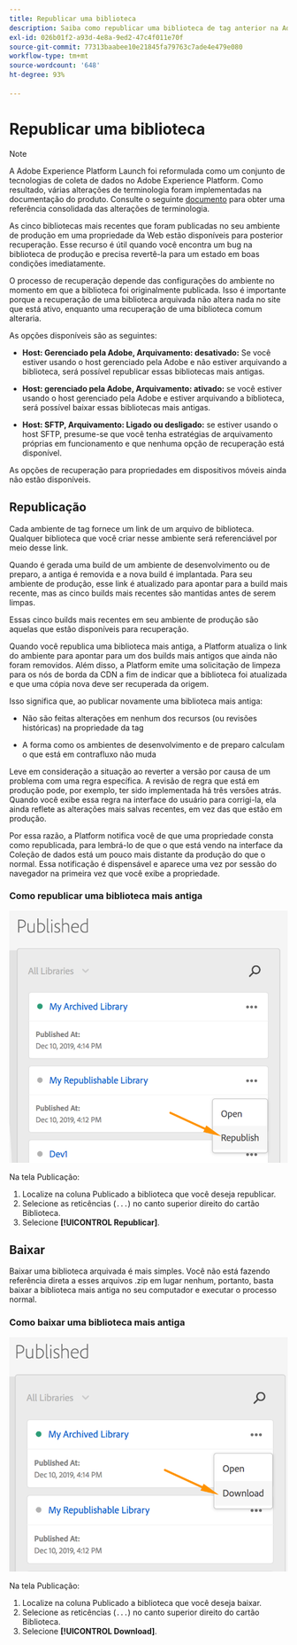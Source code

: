 ```yaml
---
title: Republicar uma biblioteca
description: Saiba como republicar uma biblioteca de tag anterior na Adobe Experience Platform.
exl-id: 026b01f2-a93d-4e8a-9ed2-47c4f011e70f
source-git-commit: 77313baabee10e21845fa79763c7ade4e479e080
workflow-type: tm+mt
source-wordcount: '648'
ht-degree: 93%

---
```


# Republicar uma biblioteca

>[!NOTE]
>
>A Adobe Experience Platform Launch foi reformulada como um conjunto de tecnologias de coleta de dados no Adobe Experience Platform. Como resultado, várias alterações de terminologia foram implementadas na documentação do produto. Consulte o seguinte [documento](../../term-updates.md) para obter uma referência consolidada das alterações de terminologia.

As cinco bibliotecas mais recentes que foram publicadas no seu ambiente de produção em uma propriedade da Web estão disponíveis para posterior recuperação. Esse recurso é útil quando você encontra um bug na biblioteca de produção e precisa revertê-la para um estado em boas condições imediatamente.

O processo de recuperação depende das configurações do ambiente no momento em que a biblioteca foi originalmente publicada. Isso é importante porque a recuperação de uma biblioteca arquivada não altera nada no site que está ativo, enquanto uma recuperação de uma biblioteca comum alteraria.

As opções disponíveis são as seguintes:

* **Host: Gerenciado pela Adobe, Arquivamento: desativado:** Se você estiver usando o host gerenciado pela Adobe e não estiver arquivando a biblioteca, será possível republicar essas bibliotecas mais antigas.

* **Host: gerenciado pela Adobe, Arquivamento: ativado:** se você estiver usando o host gerenciado pela Adobe e estiver arquivando a biblioteca, será possível baixar essas bibliotecas mais antigas.

* **Host: SFTP, Arquivamento: Ligado ou desligado:** se estiver usando o host SFTP, presume-se que você tenha estratégias de arquivamento próprias em funcionamento e que nenhuma opção de recuperação está disponível.

As opções de recuperação para propriedades em dispositivos móveis ainda não estão disponíveis.

## Republicação

Cada ambiente de tag fornece um link de um arquivo de biblioteca. Qualquer biblioteca que você criar nesse ambiente será referenciável por meio desse link.

Quando é gerada uma build de um ambiente de desenvolvimento ou de preparo, a antiga é removida e a nova build é implantada. Para seu ambiente de produção, esse link é atualizado para apontar para a build mais recente, mas as cinco builds mais recentes são mantidas antes de serem limpas.

Essas cinco builds mais recentes em seu ambiente de produção são aquelas que estão disponíveis para recuperação.

Quando você republica uma biblioteca mais antiga, a Platform atualiza o link do ambiente para apontar para um dos builds mais antigos que ainda não foram removidos.  Além disso, a Platform emite uma solicitação de limpeza para os nós de borda da CDN a fim de indicar que a biblioteca foi atualizada e que uma cópia nova deve ser recuperada da origem.

Isso significa que, ao publicar novamente uma biblioteca mais antiga:

* Não são feitas alterações em nenhum dos recursos (ou revisões históricas) na propriedade da tag

* A forma como os ambientes de desenvolvimento e de preparo calculam o que está em contrafluxo não muda

Leve em consideração a situação ao reverter a versão por causa de um problema com uma regra específica. A revisão de regra que está em produção pode, por exemplo, ter sido implementada há três versões atrás. Quando você exibe essa regra na interface do usuário para corrigi-la, ela ainda reflete as alterações mais salvas recentes, em vez das que estão em produção.

Por essa razão, a Platform notifica você de que uma propriedade consta como republicada, para lembrá-lo de que o que está vendo na interface da Coleção de dados está um pouco mais distante da produção do que o normal. Essa notificação é dispensável e aparece uma vez por sessão do navegador na primeira vez que você exibe a propriedade.

### Como republicar uma biblioteca mais antiga

![Como republicar uma biblioteca](images/retrieve_republish.png)

Na tela Publicação:

1. Localize na coluna Publicado a biblioteca que você deseja republicar.
1. Selecione as reticências (`...`) no canto superior direito do cartão Biblioteca.
1. Selecione **[!UICONTROL Republicar]**.

## Baixar

Baixar uma biblioteca arquivada é mais simples. Você não está fazendo referência direta a esses arquivos .zip em lugar nenhum, portanto, basta baixar a biblioteca mais antiga no seu computador e executar o processo normal.

### Como baixar uma biblioteca mais antiga

![Como baixar uma biblioteca](images/retrieve_download.png)

Na tela Publicação:

1. Localize na coluna Publicado a biblioteca que você deseja baixar.
1. Selecione as reticências (`...`) no canto superior direito do cartão Biblioteca.
1. Selecione **[!UICONTROL Download]**.
